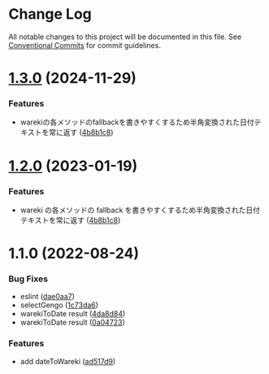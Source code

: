 # Change Log

All notable changes to this project will be documented in this file.
See [Conventional Commits](https://conventionalcommits.org) for commit guidelines.

# [1.3.0](https://github.com/kufu/tamatebako/compare/@smarthr/wareki@1.1.0...@smarthr/wareki@1.3.0) (2024-11-29)

### Features

- warekiの各メソッドのfallbackを書きやすくするため半角変換された日付テキストを常に返す ([4b8b1c8](https://github.com/kufu/tamatebako/commit/4b8b1c83bd71088bc3132ad679a6d51cf3591842))

# [1.2.0](https://github.com/kufu/tamatebako/compare/@smarthr/wareki@1.1.0...@smarthr/wareki@1.2.0) (2023-01-19)

### Features

- wareki の各メソッドの fallback を書きやすくするため半角変換された日付テキストを常に返す ([4b8b1c8](https://github.com/kufu/tamatebako/commit/4b8b1c83bd71088bc3132ad679a6d51cf3591842))

# 1.1.0 (2022-08-24)

### Bug Fixes

- eslint ([dae0aa7](https://github.com/kufu/tamatebako/commit/dae0aa72c0f42b81977101844f42f4efb2c3e14a))
- selectGengo ([1c73da6](https://github.com/kufu/tamatebako/commit/1c73da6a1eaace75ff6c35ca489a05103da03b6a))
- warekiToDate result ([4da8d84](https://github.com/kufu/tamatebako/commit/4da8d84badbaa409869f65bd397de47a3b3de70c))
- warekiToDate result ([0a04723](https://github.com/kufu/tamatebako/commit/0a04723d35b05c93498b4d1128525ce6103c7083))

### Features

- add dateToWareki ([ad517d9](https://github.com/kufu/tamatebako/commit/ad517d9f3f50c899f3851a67ea9ac4b0df0ea471))
